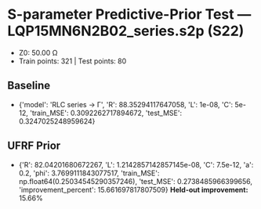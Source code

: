 # S-parameter Predictive-Prior Test — LQP15MN6N2B02_series.s2p (S22)
- Z0: 50.00 Ω
- Train points: 321  |  Test points: 80

## Baseline
- {'model': 'RLC series -> Γ', 'R': 88.35294117647058, 'L': 1e-08, 'C': 5e-12, 'train_MSE': 0.3092262717894672, 'test_MSE': 0.3247025248959624}

## UFRF Prior
- {'R': 82.04201680672267, 'L': 1.2142857142857145e-08, 'C': 7.5e-12, 'a': 0.2, 'phi': 3.7699111843077517, 'train_MSE': np.float64(0.25034545290357246), 'test_MSE': 0.2738485966399656, 'improvement_percent': 15.661697817807509}
**Held-out improvement:** 15.66%